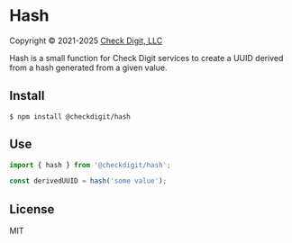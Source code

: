 # Hash

Copyright © 2021-2025 [Check Digit, LLC](https://checkdigit.com)

Hash is a small function for Check Digit services to create a UUID derived from a hash generated from a given value.

## Install

```shell
$ npm install @checkdigit/hash
```

## Use

```ts
import { hash } from '@checkdigit/hash';

const derivedUUID = hash('some value');
```

## License

MIT
